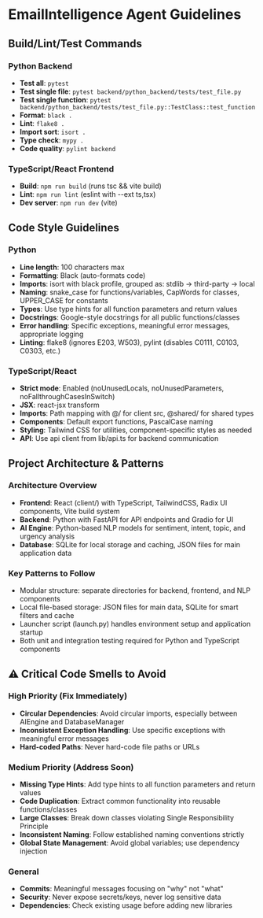 # EmailIntelligence Agent Guidelines

## Build/Lint/Test Commands

### Python Backend
- **Test all**: `pytest`
- **Test single file**: `pytest backend/python_backend/tests/test_file.py`
- **Test single function**: `pytest backend/python_backend/tests/test_file.py::TestClass::test_function`
- **Format**: `black .`
- **Lint**: `flake8 .`
- **Import sort**: `isort .`
- **Type check**: `mypy .`
- **Code quality**: `pylint backend`

### TypeScript/React Frontend
- **Build**: `npm run build` (runs tsc && vite build)
- **Lint**: `npm run lint` (eslint with --ext ts,tsx)
- **Dev server**: `npm run dev` (vite)

## Code Style Guidelines

### Python
- **Line length**: 100 characters max
- **Formatting**: Black (auto-formats code)
- **Imports**: isort with black profile, grouped as: stdlib → third-party → local
- **Naming**: snake_case for functions/variables, CapWords for classes, UPPER_CASE for constants
- **Types**: Use type hints for all function parameters and return values
- **Docstrings**: Google-style docstrings for all public functions/classes
- **Error handling**: Specific exceptions, meaningful error messages, appropriate logging
- **Linting**: flake8 (ignores E203, W503), pylint (disables C0111, C0103, C0303, etc.)

### TypeScript/React
- **Strict mode**: Enabled (noUnusedLocals, noUnusedParameters, noFallthroughCasesInSwitch)
- **JSX**: react-jsx transform
- **Imports**: Path mapping with @/ for client src, @shared/ for shared types
- **Components**: Default export functions, PascalCase naming
- **Styling**: Tailwind CSS for utilities, component-specific styles as needed
- **API**: Use api client from lib/api.ts for backend communication

## Project Architecture & Patterns

### Architecture Overview
- **Frontend**: React (client/) with TypeScript, TailwindCSS, Radix UI components, Vite build system
- **Backend**: Python with FastAPI for API endpoints and Gradio for UI
- **AI Engine**: Python-based NLP models for sentiment, intent, topic, and urgency analysis
- **Database**: SQLite for local storage and caching, JSON files for main application data

### Key Patterns to Follow
- Modular structure: separate directories for backend, frontend, and NLP components
- Local file-based storage: JSON files for main data, SQLite for smart filters and cache
- Launcher script (launch.py) handles environment setup and application startup
- Both unit and integration testing required for Python and TypeScript components

## ⚠️ Critical Code Smells to Avoid

### High Priority (Fix Immediately)
- **Circular Dependencies**: Avoid circular imports, especially between AIEngine and DatabaseManager
- **Inconsistent Exception Handling**: Use specific exceptions with meaningful error messages
- **Hard-coded Paths**: Never hard-code file paths or URLs

### Medium Priority (Address Soon)
- **Missing Type Hints**: Add type hints to all function parameters and return values
- **Code Duplication**: Extract common functionality into reusable functions/classes
- **Large Classes**: Break down classes violating Single Responsibility Principle
- **Inconsistent Naming**: Follow established naming conventions strictly
- **Global State Management**: Avoid global variables; use dependency injection

### General
- **Commits**: Meaningful messages focusing on "why" not "what"
- **Security**: Never expose secrets/keys, never log sensitive data
- **Dependencies**: Check existing usage before adding new libraries
